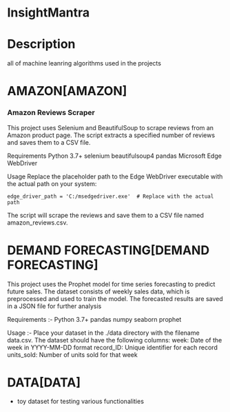 # InsightMantra

# Description
all of machine leanring algorithms used in the projects 

# AMAZON[AMAZON] 
### Amazon Reviews Scraper
This project uses Selenium and BeautifulSoup to scrape reviews from an Amazon product page. The script extracts a specified number of reviews and saves them to a CSV file.

Requirements
  Python 3.7+
  selenium
  beautifulsoup4
  pandas
  Microsoft Edge WebDriver

Usage
  Replace the placeholder path to the Edge WebDriver executable with the actual path on your system:
  ```
edge_driver_path = 'C:/msedgedriver.exe'  # Replace with the actual path

```
The script will scrape the reviews and save them to a CSV file named amazon_reviews.csv.




# DEMAND FORECASTING[DEMAND FORECASTING]

This project uses the Prophet model for time series forecasting to predict future sales. The dataset consists of weekly sales data, which is preprocessed and used to train the model. The forecasted results are saved in a JSON file for further analysis

Requirements :-
Python 3.7+
pandas
numpy
seaborn
prophet

Usage :-
Place your dataset in the ./data directory with the filename data.csv. The dataset should have the following columns:
  week: Date of the week in YYYY-MM-DD format
  record_ID: Unique identifier for each record
  units_sold: Number of units sold for that week





# DATA[DATA]
* toy dataset for testing various functionalities

               
